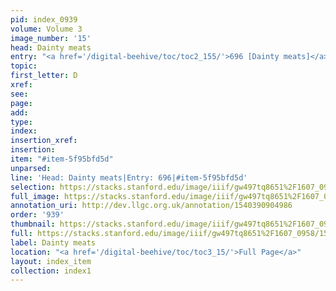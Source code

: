 ```yaml
---
pid: index_0939
volume: Volume 3
image_number: '15'
head: Dainty meats
entry: "<a href='/digital-beehive/toc/toc2_155/'>696 [Dainty meats]</a>"
topic: 
first_letter: D
xref: 
see: 
page: 
add: 
type: 
index: 
insertion_xref: 
insertion: 
item: "#item-5f95bfd5d"
unparsed: 
line: 'Head: Dainty meats|Entry: 696|#item-5f95bfd5d'
selection: https://stacks.stanford.edu/image/iiif/gw497tq8651%2F1607_0958/1563,859,630,105/full/0/default.jpg
full_image: https://stacks.stanford.edu/image/iiif/gw497tq8651%2F1607_0958/full/full/0/default.jpg
annotation_uri: http://dev.llgc.org.uk/annotation/1540390904986
order: '939'
thumbnail: https://stacks.stanford.edu/image/iiif/gw497tq8651%2F1607_0958/1563,859,630,105/150,/0/default.jpg
full: https://stacks.stanford.edu/image/iiif/gw497tq8651%2F1607_0958/1563,859,630,105/full/0/default.jpg
label: Dainty meats
location: "<a href='/digital-beehive/toc/toc3_15/'>Full Page</a>"
layout: index_item
collection: index1
---
```


